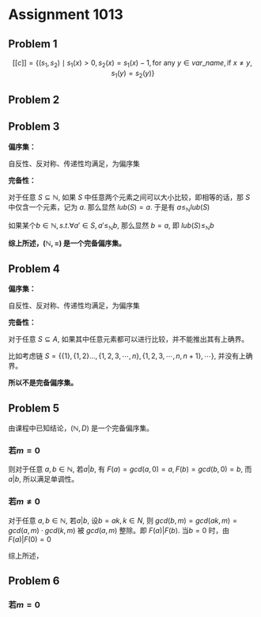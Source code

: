 # Assignment 1013

## Problem 1

$$
[[c]]=\{ (s_1,s_2) \mid s_1(x)>0,s_2(x)=s_1(x)-1,\text{for any }y\in var\_name, \text{if } x\neq y, s_1(y)=s_2(y)\}
$$

## Problem 2



## Problem 3

**偏序集：**

自反性、反对称、传递性均满足，为偏序集

**完备性：**

对于任意 $S \subseteq \mathbb{N}$, 如果 $S$ 中任意两个元素之间可以大小比较，即相等的话，那 $S$ 中仅含一个元素，记为 $a$. 那么显然 $lub(S)=a$. 于是有 $a\leq_{\mathbb{N}}lub(S)$

如果某个$b\in \mathbb{N},s.t.\forall a'\in S, a'\leq_{\mathbb{N}}b$, 那么显然 $b=a$, 即 $lub(S)\leq_{\mathbb{N}}b$

**综上所述，$(\mathbb{N},=)$ 是一个完备偏序集。**

## Problem 4

**偏序集：**

自反性、反对称、传递性均满足，为偏序集

**完备性：**

对于任意 $S\subseteq A$, 如果其中任意元素都可以进行比较，并不能推出其有上确界。

比如考虑链 $S=\{\{1\},\{1,2\}...,\{1,2,3,\cdots,n\},\{1,2,3,\cdots,n,n+1\},\cdots \}$, 并没有上确界。

**所以不是完备偏序集。**

## Problem 5

由课程中已知结论，$(\mathbb{N},D)$ 是一个完备偏序集。

### 若$m=0$

则对于任意 $a,b \in \mathbb{N}$, 若$a | b$, 有 $F(a) = gcd(a,0)=a,F(b)=gcd(b,0)=b$, 而 $a | b$, 所以满足单调性。

### 若$m\neq 0$

对于任意 $a,b \in \mathbb{N}$, 若$a | b$, 设$b = ak,k \in N$, 则 $gcd(b,m)=gcd(ak,m)=gcd(a,m)\cdot gcd(k,m)$ 被 $gcd(a,m)$ 整除。即 $F(a)|F(b)$. 当$b=0$ 时，由$F(a)|F(0)=0$

综上所述，

## Problem 6

### 若$m=0$

